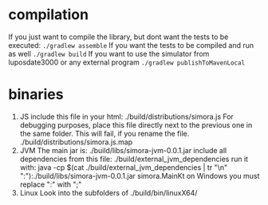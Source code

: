 # compilation

If you just want to compile the library, but dont want the tests to be executed:
```./gradlew assemble```
If you want the tests to be compiled and run as well
```./gradlew build```
If you want to use the simulator from luposdate3000 or any external program
```./gradlew publishToMavenLocal```


# binaries

1. JS
    include this file in your html:
    ./build/distributions/simora.js
    For debugging purposes, place this file directly next to the previous one in the same folder.
    This will fail, if you rename the file.
    ./build/distributions/simora.js.map
2. JVM
    The main jar is:
    ./build/libs/simora-jvm-0.0.1.jar
    include all dependencies from this file:
    ./build/external_jvm_dependencies
    run it with:
    java -cp $(cat ./build/external_jvm_dependencies | tr "\n" ":"):./build/libs/simora-jvm-0.0.1.jar simora.MainKt
    on Windows you must replace ":" with ";"
3. Linux
    Look into the subfolders of
    ./build/bin/linuxX64/
